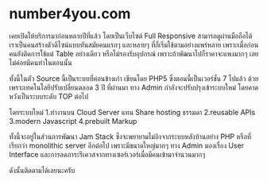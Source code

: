 # number4you.com
เคยเปิดให้บริการมาก่อนหลายปีที่แล้ว โดยเป็นเว็บไซต์ Full Responsive สามารถดูผ่านมือถือได้
เราเป็นคนสร้างตัวดีไซน์แบบทันสมัยคนแรกๆ และหลายๆ ที่ก็เริ่มใช้ตามอย่างแพร่หลาย
เพราะเมื่อก่อนคนยังติดการใช้แต่ Table อย่างเดียว หรือไม่รองรับอุปกรณ์ เพราะถ้าพัฒนาไปก็ราคาจะแพงมากๆ 
เลยไม่ค่อยมีคนทำในตอนนั้น

ทั้งนี้ในตัว Source นี้เป็นระบบที่ค่อนข้างเก่า เขียนโดย PHP5 ซึ่งตอนนี้เป็นเวอร์ชั่น 7 ไปแล้ว
ด้วยเพราะเทคโนโลยีปรับเปลี่ยนตลอด 3 ปี ที่ผ่านมา 
ทาง Admin กำลังจะปรับปรุงเข้าระบบใหม่ โดยคาดหวังเป็นระบบระดับ TOP ต่อไป

โดยระบบใหม่
1.ทำงานบน Cloud Server แทน Share hosting ธรรมดา
2.reusable APIs
3.modern Javascript
4.prebuilt Markup

ทั้งนี้จะอยู่ในส่วนการพัฒนา Jam Stack ซึ่งจะพยายามไม่อิงจากระบบหลังบ้านอย่าง PHP หรือที่เรียกว่า monolithic server อีกต่อไป เพราะมีขนาดใหญ่มากๆ 
ทาง Admin มองเรื่อง User Interface และการลดภาระรีเควสจากทางเซอร์เวอร์เมื่อมีคนเข้ามาจำนวนมากๆ 

ดังนั้นติดตามได้เลยนะครับ

